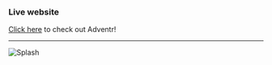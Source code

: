 ### Live website

[Click here](https://adventr-app.herokuapp.com/#/) to check out Adventr!

-------------------------------------------

![Splash](./app/assets/images/gifs/splash.png)
